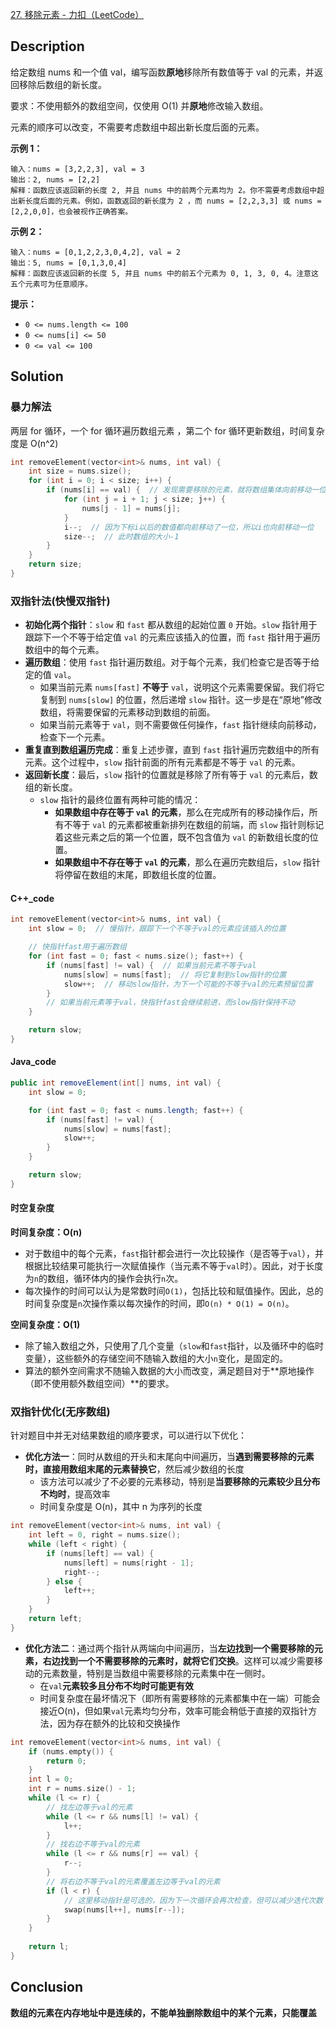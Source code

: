 [27. 移除元素 - 力扣（LeetCode）](https://leetcode.cn/problems/remove-element/description/)

## Description

给定数组 nums 和⼀个值 val，编写函数**原地**移除所有数值等于 val 的元素，并返回移除后数组的新⻓度。

要求：不使⽤额外的数组空间，仅使⽤ O(1) 并**原地**修改输⼊数组。

元素的顺序可以改变，不需要考虑数组中超出新长度后面的元素。

**示例 1：**

```
输入：nums = [3,2,2,3], val = 3
输出：2, nums = [2,2]
解释：函数应该返回新的长度 2, 并且 nums 中的前两个元素均为 2。你不需要考虑数组中超出新长度后面的元素。例如，函数返回的新长度为 2 ，而 nums = [2,2,3,3] 或 nums = [2,2,0,0]，也会被视作正确答案。
```

**示例 2：**

```
输入：nums = [0,1,2,2,3,0,4,2], val = 2
输出：5, nums = [0,1,3,0,4]
解释：函数应该返回新的长度 5, 并且 nums 中的前五个元素为 0, 1, 3, 0, 4。注意这五个元素可为任意顺序。
```

 **提示：**

- `0 <= nums.length <= 100`
- `0 <= nums[i] <= 50`
- `0 <= val <= 100`

## Solution

### 暴力解法

两层 for 循环，⼀个 for 循环遍历数组元素 ，第⼆个 for 循环更新数组，时间复杂度是 O(n^2)

```c++
int removeElement(vector<int>& nums, int val) {
    int size = nums.size();
    for (int i = 0; i < size; i++) {
        if (nums[i] == val) {  // 发现需要移除的元素，就将数组集体向前移动⼀位
            for (int j = i + 1; j < size; j++) {
                nums[j - 1] = nums[j];
            }
            i--;  // 因为下标i以后的数值都向前移动了⼀位，所以i也向前移动⼀位
            size--;  // 此时数组的⼤⼩-1
        }
    }
    return size;
}
```

### 双指针法(快慢双指针)

- **初始化两个指针**：`slow` 和 `fast` 都从数组的起始位置 `0` 开始。`slow` 指针用于跟踪下一个不等于给定值 `val` 的元素应该插入的位置，而 `fast` 指针用于遍历数组中的每个元素。
- **遍历数组**：使用 `fast` 指针遍历数组。对于每个元素，我们检查它是否等于给定的值 `val`。
  - 如果当前元素 `nums[fast]` **不等于** `val`，说明这个元素需要保留。我们将它复制到 `nums[slow]` 的位置，然后递增 `slow` 指针。这一步是在“原地”修改数组，将需要保留的元素移动到数组的前面。
  - 如果当前元素等于 `val`，则不需要做任何操作，`fast` 指针继续向前移动，检查下一个元素。
- **重复直到数组遍历完成**：重复上述步骤，直到 `fast` 指针遍历完数组中的所有元素。这个过程中，`slow` 指针前面的所有元素都是不等于 `val` 的元素。
- **返回新长度**：最后，`slow` 指针的位置就是移除了所有等于 `val` 的元素后，数组的新长度。
  - `slow` 指针的最终位置有两种可能的情况：
    - **如果数组中存在等于 `val` 的元素**，那么在完成所有的移动操作后，所有不等于 `val` 的元素都被重新排列在数组的前端，而 `slow` 指针则标记着这些元素之后的第一个位置，既不包含值为 `val` 的新数组长度的位置。
    - **如果数组中不存在等于 `val` 的元素**，那么在遍历完数组后，`slow` 指针将停留在数组的末尾，即数组长度的位置。

#### C++_code

```c++
int removeElement(vector<int>& nums, int val) {
    int slow = 0;  // 慢指针，跟踪下一个不等于val的元素应该插入的位置

    // 快指针fast用于遍历数组
    for (int fast = 0; fast < nums.size(); fast++) {
        if (nums[fast] != val) {  // 如果当前元素不等于val
            nums[slow] = nums[fast];  // 将它复制到slow指针的位置
            slow++;  // 移动slow指针，为下一个可能的不等于val的元素预留位置
        }
        // 如果当前元素等于val，快指针fast会继续前进，而slow指针保持不动
    }

    return slow;
}
```

#### Java_code

```java
public int removeElement(int[] nums, int val) {
    int slow = 0;

    for (int fast = 0; fast < nums.length; fast++) {
        if (nums[fast] != val) {
            nums[slow] = nums[fast];
            slow++;
        }
    }

    return slow;
}
```

#### 时空复杂度

**时间复杂度：O(n)**

- 对于数组中的每个元素，`fast`指针都会进行一次比较操作（是否等于`val`），并根据比较结果可能执行一次赋值操作（当元素不等于`val`时）。因此，对于长度为`n`的数组，循环体内的操作会执行`n`次。
- 每次操作的时间可以认为是常数时间`O(1)`，包括比较和赋值操作。因此，总的时间复杂度是`n`次操作乘以每次操作的时间，即`O(n) * O(1) = O(n)`。

**空间复杂度：O(1)**

- 除了输入数组之外，只使用了几个变量（`slow`和`fast`指针，以及循环中的临时变量），这些额外的存储空间不随输入数组的大小`n`变化，是固定的。
- 算法的额外空间需求不随输入数据的大小而改变，满足题目对于**原地操作（即不使用额外数组空间）**的要求。

### 双指针优化(无序数组)

针对题目中并无对结果数组的顺序要求，可以进行以下优化：

- **优化方法一**：同时从数组的开头和末尾向中间遍历，当**遇到需要移除的元素时，直接用数组末尾的元素替换它**，然后减少数组的长度
  - 该方法可以减少了不必要的元素移动，特别是**当要移除的元素较少且分布不均时**，提高效率
  - 时间复杂度是 O(n)，其中 n 为序列的长度

```c++
int removeElement(vector<int>& nums, int val) {
    int left = 0, right = nums.size();
    while (left < right) {
        if (nums[left] == val) {
            nums[left] = nums[right - 1];
            right--;
        } else {
            left++;
        }
    }
    return left;
}
```

- **优化方法二**：通过两个指针从两端向中间遍历，当**左边找到一个需要移除的元素，右边找到一个不需要移除的元素时，就将它们交换**。这样可以减少需要移动的元素数量，特别是当数组中需要移除的元素集中在一侧时。
  - 在`val`**元素较多且分布不均时可能更有效**
  - 时间复杂度在最坏情况下（即所有需要移除的元素都集中在一端）可能会接近O(n)，但如果`val`元素均匀分布，效率可能会稍低于直接的双指针方法，因为存在额外的比较和交换操作

```c++
int removeElement(vector<int>& nums, int val) {
    if (nums.empty()) {
        return 0;
    }
    int l = 0;
    int r = nums.size() - 1;
    while (l <= r) {
        // 找左边等于val的元素
        while (l <= r && nums[l] != val) {
            l++;
        }
        // 找右边不等于val的元素
        while (l <= r && nums[r] == val) {
            r--;
        }
        // 将右边不等于val的元素覆盖左边等于val的元素
        if (l < r) {
            // 这里移动指针是可选的，因为下一次循环会再次检查，但可以减少迭代次数
            swap(nums[l++], nums[r--]);    
        }
    }
    
    return l;
}
```

## Conclusion

**数组的元素在内存地址中是连续的，不能单独删除数组中的某个元素，只能覆盖**

